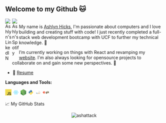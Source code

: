 ## Welcome to my Github 🐱

<a href="https://www.linkedin.com/in/ashlyn-h-55215291/">
  <img align="left" alt="Ashlyn's LinkedIN" width="22px" src="https://raw.githubusercontent.com/peterthehan/peterthehan/master/assets/linkedin.svg" />
</a>
<a href="https://open.spotify.com/?_ga=2.172714149.700599630.1615919402-1505479476.1615919402">
  <img align="left" alt="Ashlyn's Spotify" width="22px" src="https://raw.githubusercontent.com/peterthehan/peterthehan/master/assets/spotify.svg" />
</a>

<br>  My name is [Ashlyn Hicks]("https://ashlynscreations.com"), I'm passionate about computers and I love building and creating stuff with code! I just recently completed
a full-stack web development bootcamp with UCF to further my technical knowledge. 🍎


I’m currently working on things with React and revamping my [website](https://ashlynscreations.com). I'm also always looking for opensource projects to collaborate on and gain some new perspectives. 🔭

- 📝 [Resume](https://docs.google.com/document/d/1FlxDPtqW6SUYuvEE_Ktd1lvnXL1vC0Fbb5dPGtAcOM0/edit?usp=sharing)

**Languages and Tools:**  

<code><img height="20" src="https://raw.githubusercontent.com/github/explore/80688e429a7d4ef2fca1e82350fe8e3517d3494d/topics/javascript/javascript.png"></code>
<code><img height="20" src="https://raw.githubusercontent.com/github/explore/80688e429a7d4ef2fca1e82350fe8e3517d3494d/topics/react/react.png"></code>
<code><img height="20" src="https://raw.githubusercontent.com/github/explore/80688e429a7d4ef2fca1e82350fe8e3517d3494d/topics/nodejs/nodejs.png"></code>
<code><img height="20" src="https://raw.githubusercontent.com/github/explore/80688e429a7d4ef2fca1e82350fe8e3517d3494d/topics/python/python.png"></code>
<code><img height="20" src="https://raw.githubusercontent.com/github/explore/80688e429a7d4ef2fca1e82350fe8e3517d3494d/topics/mysql/mysql.png"></code>
<code><img height="20" src="https://raw.githubusercontent.com/github/explore/80688e429a7d4ef2fca1e82350fe8e3517d3494d/topics/git/git.png"></code>


📈 My GitHub Stats

<p align="center"> <img src="https://github-readme-stats.vercel.app/api?username=ashattack&show_icons=true&theme=gotham" alt="ashattack" />


